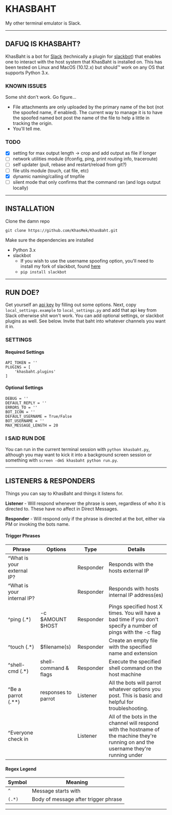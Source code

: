 # KHASBAHT

My other terminal emulator is Slack.

---

## DAFUQ IS KHASBAHT?

KhasBaht is a bot for [Slack](https://slack.com) (technically a plugin for [slackbot](https://github.com/lins05/slackbot)) that enables one to interact with the host system that KhasBaht is installed on. This has been tested on Linux and MacOS (10.12.x) but should™ work on any OS that supports Python 3.x.

### KNOWN ISSUES

Some shit don't work. Go figure...

- File attachments are only uploaded by the primary name of the bot (not the spoofed name, if enabled). The current way to manage it is to have the spoofed named bot post the name of the file to help a little in tracking the origin.
- You'll tell me.

### TODO

- [x] setting for max output length -> crop and add output as file if longer
- [ ] network utilities module (ifconfig, ping, print routing info, traceroute)
- [ ] self updater (pull, rebase and restart/reload from git?)
- [ ] file utils module (touch, cat file, etc)
- [x] dynamic naming/calling of tmpfile
- [ ] silent mode that only confirms that the command ran (and logs output locally)

---

## INSTALLATION

Clone the damn repo

`git clone https://github.com/KhasMek/KhasBaht.git`

Make sure the dependencies are installed

- Python 3.x
- slackbot
    + If you wish to use the username spoofing option, you'll need to install my fork of slackbot, found [here](https://github.com/KhasMek/slackbot/tree/username-wip)
    + `pip install slackbot`

---

## RUN DOE?

Get yourself an [api key](https://api.slack.com/web) by filling out some options. Next, copy `local_settings.example` to `local_settings.py` and add that api key from Slack otherwise shit won't work. You can add optional settings, or slackbot plugins as well. See below. Invite that baht into whatever channels you want it in.

### SETTINGS

#### Required Settings

```
API_TOKEN = ''
PLUGINS = [
    'khasbaht.plugins'
]
```

#### Optional Settings

```
DEBUG = ''
DEFAULT_REPLY = ''
ERRORS_TO = ''
BOT_ICON = ''
DEFAULT_USERNAME = True/False
BOT_USERNAME = ''
MAX_MESSAGE_LENGTH = 20
```

### I SAID RUN DOE

You can run in the current terminal session with `python khasbaht.py`, although you may want to kick it into a background screen session or something with `screen -dmS khasbaht python run.py`.

---

## LISTENERS & RESPONDERS

Things you can say to KhasBaht and things it listens for.

**Listener** - Will respond whenever the phrase is seen, regardless of who it is directed to. These have no affect in Direct Messages.

**Responder** - Will respond only if the phrase is directed at the bot, either via PM or invoking the bots name.

#### Trigger Phrases

|            Phrase           |        Options        |    Type   |                                                                Details                                                                 |
| --------------------------- | --------------------- | --------- | -------------------------------------------------------------------------------------------------------------------------------------- |
| \^What is your external IP? |                       | Responder | Responds with the hosts external IP                                                                                                    |
| \^What is your internal IP? |                       | Responder | Responds with hosts internal IP address(es)                                                                                            |
| \^ping (.*)                 | -c $AMOUNT $HOST      | Responder | Pings specified host X times. You will have a bad time if you don't specify a number of pings with the -c flag                         |
| \^touch (.*)                | $filename(s)          | Responder | Create an empty file with the specified name and extension                                                                             |
| \^shell-cmd (.*)            | shell-command & flags | Responder | Execute the specified shell command on the host machine                                                                                |
| \^Be a parrot (.**)         | responses to parrot   | Listener  | All the bots will parrot whatever options you post. This is basic and helpful for troubleshooting.                                     |
| \^Everyone check in         |                       | Listener  | All of the bots in the channel will respond with the hostname of the machine they're running on and the username they're running under |

#### Regex Legend

| Symbol |               Meaning                |
| ------ | ------------------------------------ |
| `^`    | Message starts with                  |
| `(.*)` | Body of message after trigger phrase |

---
